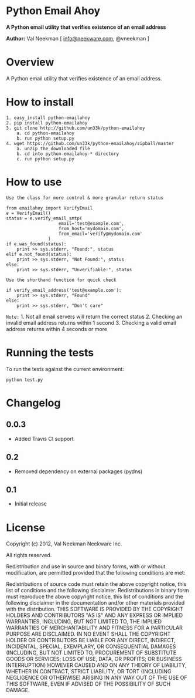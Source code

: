 Python Email Ahoy
====================

**A Python email utility that verifies existence of an email address**

**Author:** Val Neekman [ info@neekware.com, @vneekman ]

Overview
========

A Python email utility that verifies existence of an email address.

How to install
==================

    1. easy_install python-emailahoy
    2. pip install python-emailahoy
    3. git clone http://github.com/un33k/python-emailahoy
        a. cd python-emailahoy
        b. run python setup.py
    4. wget https://github.com/un33k/python-emailahoy/zipball/master
        a. unzip the downloaded file
        b. cd into python-emailahoy-* directory
        c. run python setup.py

How to use
=================

``Use the class for more control & more granular return status``

    from emailahoy import VerifyEmail
    e = VerifyEmail()
    status = e.verify_email_smtp(
                        email='test@example.com',
                        from_host='mydomain.com',
                        from_email='verify@mydomain.com' 
                    )
    if e.was_found(status):
        print >> sys.stderr, "Found:", status
    elif e.not_found(status):
        print >> sys.stderr, "Not Found:", status
    else:
        print >> sys.stderr, "Unverifiable:", status

``Use the shorthand function for quick check``

    if verify_email_address('test@example.com'):
        print >> sys.stderr, "Found"
    else:
        print >> sys.stderr, "Don't care"

``Note:``
    1. Not all email servers will return the correct status
    2. Checking an invalid email address returns within 1 second
    3. Checking a valid email address returns within 4 seconds or more


Running the tests
=================

To run the tests against the current environment:

    python test.py

Changelog
=========

0.0.3
-----
* Added Travis CI support

0.2
-----
* Removed dependency on external packages (pydns)

0.1
-----

* Initial release


License
=======

Copyright (c) 2012, Val Neekman
Neekware Inc.

All rights reserved.

Redistribution and use in source and binary forms, with or without 
modification, are permitted provided that the following conditions are met:

Redistributions of source code must retain the above copyright notice, this 
list of conditions and the following disclaimer.
Redistributions in binary form must reproduce the above copyright notice, this 
list of conditions and the following disclaimer in the documentation and/or 
other materials provided with the distribution.
THIS SOFTWARE IS PROVIDED BY THE COPYRIGHT HOLDERS AND CONTRIBUTORS "AS IS" AND 
ANY EXPRESS OR IMPLIED WARRANTIES, INCLUDING, BUT NOT LIMITED TO, THE IMPLIED 
WARRANTIES OF MERCHANTABILITY AND FITNESS FOR A PARTICULAR PURPOSE ARE 
DISCLAIMED. IN NO EVENT SHALL THE COPYRIGHT HOLDER OR CONTRIBUTORS BE LIABLE 
FOR ANY DIRECT, INDIRECT, INCIDENTAL, SPECIAL, EXEMPLARY, OR CONSEQUENTIAL 
DAMAGES (INCLUDING, BUT NOT LIMITED TO, PROCUREMENT OF SUBSTITUTE GOODS OR 
SERVICES; LOSS OF USE, DATA, OR PROFITS; OR BUSINESS INTERRUPTION) HOWEVER 
CAUSED AND ON ANY THEORY OF LIABILITY, WHETHER IN CONTRACT, STRICT LIABILITY, 
OR TORT (INCLUDING NEGLIGENCE OR OTHERWISE) ARISING IN ANY WAY OUT OF THE USE 
OF THIS SOFTWARE, EVEN IF ADVISED OF THE POSSIBILITY OF SUCH DAMAGE.



